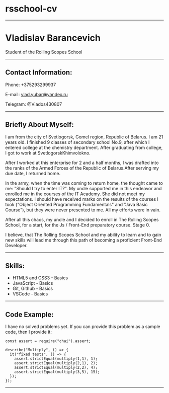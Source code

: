 # rsschool-cv

******

# Vladislav Barancevich

Student of the Rolling Scopes School

******
## Contact Information:

Phone: +375293299937

E-mail: vlad.yubar@yandex.ru

Telegram: @Vlados430807

******
## Briefly About Myself:

I am from the city of Svetlogorsk, Gomel region, Republic of Belarus. I am 21 years old. I finished 9 classes of secondary school No.9, after which I entered college at the chemistry department. After graduating from college, I got to work at SvetlogorskKhimvolokno.

After I worked at this enterprise for 2 and a half months, I was drafted into the ranks of the Armed Forces of the Republic of Belarus.After serving my due date, I returned home.

In the army, when the time was coming to return home, the thought came to me: "Should I try to enter IT?". My uncle supported me in this endeavor and enrolled me in the courses of the IT Academy. She did not meet my expectations. I should have received marks on the results of the courses I took ("Object Oriented Programming Fundamentals" and "Java Basic Course"), but they were never presented to me. All my efforts were in vain.

After all this chaos, my uncle and I decided to enroll in The Rolling Scopes School, for a start, for the Js / Front-End preparatory course. Stage 0.

I believe, that The Rolling Scopes School and my ability to learn and to gain new skills will lead me through this path of becoming a proficient Front-End Developer.

******
## Skills:

  * HTML5 and CSS3 - Basics
  * JavaScript - Basics
  * Git, Github - Basics
  * VSCode - Basics

******
## Code Example:

I have no solved problems yet. If you can provide this problem as a sample code, then I provide it:

  ```Codewars
  const assert = require("chai").assert;

  describe("Multiply", () => {
    it("fixed tests", () => {
      assert.strictEqual(multiply(1,1), 1);
      assert.strictEqual(multiply(2,1), 2);
      assert.strictEqual(multiply(2,2), 4);
      assert.strictEqual(multiply(3,5), 15);   
    });
  });

  ```
******
